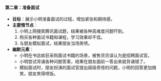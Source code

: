 #### 第二章：准备面试

- **目标**：展示小明准备面试的过程，增加紧张和期待感。
- **主要情节点**：
  1. 小明上网搜索腾讯面试题，结果被各种高难度问题吓到。
  2. 购买各种面试书籍和课程，学习效果却不佳。
  3. 与朋友模拟面试，结果朋友当场笑喷。
- **幽默元素**：
  - 小明在书店疯狂采购面试书籍的场景，被售货员误认为是招聘面试官。
  - 小明尝试背诵各种问题答案，结果在朋友面前一答出来就背诵错了。
  - 模拟面试时，朋友扮演的面试官提出超级奇怪的问题，小明的回答更加搞笑，朋友笑得喷饭。